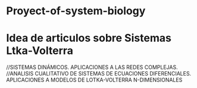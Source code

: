 # Proyect-of-system-biology
# Idea de articulos sobre Sistemas Ltka-Volterra
//SISTEMAS DINÁMICOS. APLICACIONES A LAS REDES COMPLEJAS.
//ANALISIS CUALITATIVO DE SISTEMAS DE ECUACIONES DIFERENCIALES. APLICACIONES A MODELOS DE LOTKA-VOLTERRA N-DIMENSIONALES
